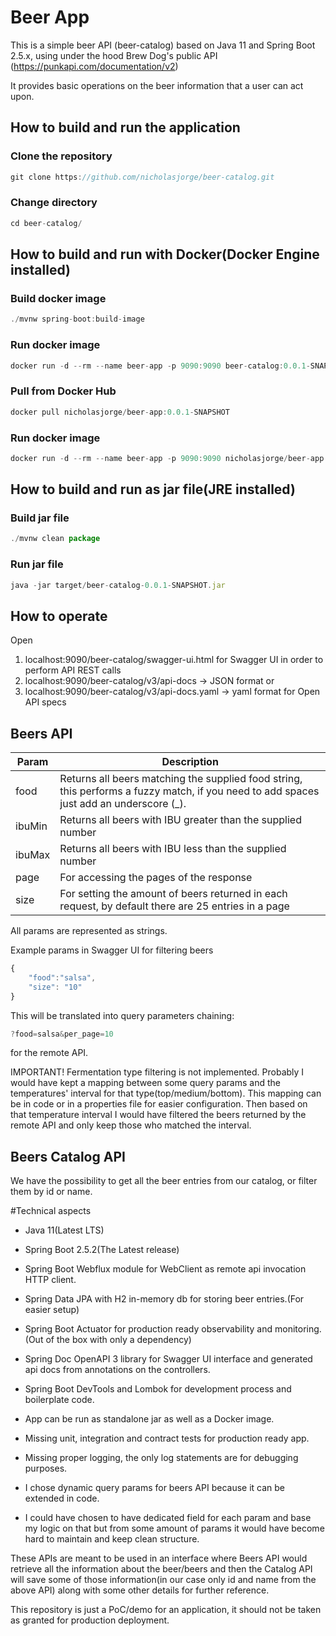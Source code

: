 # Beer App

This is a simple beer API (beer-catalog) based on Java 11 and Spring Boot 2.5.x, 
using under the hood Brew Dog's public API (https://punkapi.com/documentation/v2)

It provides basic operations on the beer information that a user can act upon.

## How to build and run the application

### Clone the repository
```javascript
git clone https://github.com/nicholasjorge/beer-catalog.git
```
### Change directory
```javascript
cd beer-catalog/
````

## How to build and run with Docker(Docker Engine installed)

### Build docker image
```javascript
./mvnw spring-boot:build-image
```
### Run docker image
```javascript
docker run -d --rm --name beer-app -p 9090:9090 beer-catalog:0.0.1-SNAPSHOT
```

### Pull from Docker Hub
```javascript
docker pull nicholasjorge/beer-app:0.0.1-SNAPSHOT
```

### Run docker image
```javascript
docker run -d --rm --name beer-app -p 9090:9090 nicholasjorge/beer-app:0.0.1-SNAPSHOT
```

## How to build and run as jar file(JRE installed)

### Build jar file
```javascript
./mvnw clean package
```
### Run jar file
```javascript
java -jar target/beer-catalog-0.0.1-SNAPSHOT.jar
```

## How to operate

Open 
1. localhost:9090/beer-catalog/swagger-ui.html for Swagger UI in order to perform API REST calls
2. localhost:9090/beer-catalog/v3/api-docs -> JSON format or 
3. localhost:9090/beer-catalog/v3/api-docs.yaml -> yaml format for Open API specs

## Beers API

|Param |Description  |
--- | --- | 
|food|Returns all beers matching the supplied food string, this performs a fuzzy match, if you need to add spaces just add an underscore (_). |
|ibuMin|Returns all beers with IBU greater than the supplied number |
|ibuMax|Returns all beers with IBU less than the supplied number |
|page|For accessing the pages of the response|
|size|For setting the amount of beers returned in each request, by default there are 25 entries in a page|

All params are represented as strings.

Example params in Swagger UI for filtering beers
```javascript
{
    "food":"salsa", 
    "size": "10"
}
```
This will be translated into query parameters chaining:
```javascript
?food=salsa&per_page=10
```
for the remote API.


IMPORTANT! Fermentation type filtering is not implemented.
Probably I would have kept a mapping between some query params and the temperatures' interval for that type(top/medium/bottom).
This mapping can be in code or in a properties file for easier configuration.
Then based on that temperature interval I would have filtered the beers returned by the remote API and only keep those who matched the interval.

## Beers Catalog API

We have the possibility to get all the beer entries from our catalog, or filter them by id or name.

#Technical aspects

- Java 11(Latest LTS)
- Spring Boot 2.5.2(The Latest release)
- Spring Boot Webflux module for WebClient as remote api invocation HTTP client.
- Spring Data JPA with H2 in-memory db for storing beer entries.(For easier setup)
- Spring Boot Actuator for production ready observability and monitoring.(Out of the box with only a dependency)
- Spring Doc OpenAPI 3 library for Swagger UI interface and generated api docs from annotations on the controllers.
- Spring Boot DevTools and Lombok for development process and boilerplate code.
- App can be run as standalone jar as well as a Docker image.

- Missing unit, integration and contract tests for production ready app.
- Missing proper logging, the only log statements are for debugging purposes.
- I chose dynamic query params for beers API because it can be extended in code.
- I could have chosen to have dedicated field for each param and base my logic on that but from some amount of params 
it would have become hard to maintain and keep clean structure.

These APIs are meant to be used in an interface where Beers API would retrieve all the information about the beer/beers
and then the Catalog API will save some of those information(in our case only id and name from the above API) 
along with some other details for further reference.

This repository is just a PoC/demo for an application, it should not be taken as granted for production deployment.